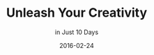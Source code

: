 ---
title: "Unleash Your Creativity"
subtitle: "in Just 10 Days"
description: This 60 page book will transform your grey squishy thing into a creativity powerhouse through a fun and simple method called "The Random Word Doodle."
external_url: https://ttkb.me/unleash
date: 2016-02-24
updated: 2025-04-30
image: "img/unleash-your-creativity-thumb.jpg"
background_color: "#fea9e2"
categories: ['Creativity']
tags: ['Creative exercises']
type: ['Book']
priority: 100
---